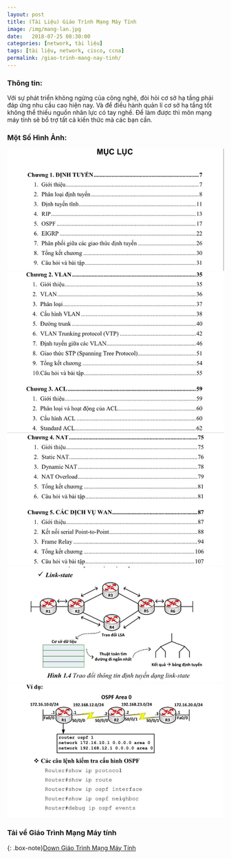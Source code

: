 ```yaml
---
layout: post
title: (Tài Liệu) Giáo Trình Mạng Máy Tính
image: /img/mang-lan.jpg
date:   2018-07-25 08:30:00
categories: [network, tài liệu]
tags: [tài liệu, network, cisco, ccna]
permalink: /giao-trinh-mang-nay-tinh/
---
```


### Thông tin:
Với sự phát triển không ngừng của công nghệ, đòi hỏi cơ sở hạ tầng phải đáp ứng nhu cầu cao hiện nay. Và để điều hành quản lí cơ sở hạ tầng tốt không thể thiếu nguồn nhân lực có tay nghề. Để làm được thì môn mạng máy tính sẽ bổ trợ tất cả kiến thức mà các bạn cần.
### Một Số Hình Ảnh:
![Mục lục giáo trình mạng](/img/giao-trinh-mang.png)
![Mục lục giáo trình mạng](/img/giao-trinh-mang-2.png)
![Mục lục giáo trình mạng](/img/giao-trinh-mang-3.png)
![Mục lục giáo trình mạng](/img/giao-trinh-mang-4.png)
![Mục lục giáo trình mạng](/img/giao-trinh-mang-5.png)
### Tải về Giáo Trình Mạng Máy tính
{: .box-note}[Down Giáo Trình Mạng Máy Tính](https://acieduvn-my.sharepoint.com/:b:/g/personal/nhanhq_aci_edu_vn1/EcQ4pRIlP-NCi7TDAfUh58MBz_v_Lyi1hF8XZJhwj78Y_g?e=uw2A7z)
